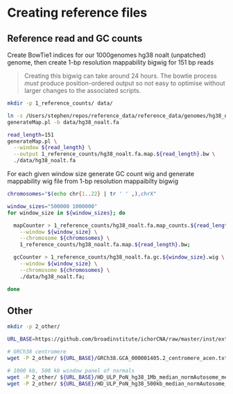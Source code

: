 # Creating reference files

## Reference read and GC counts

Create BowTie1 indices for our 1000genomes hg38 noalt (unpatched) genome, then create 1-bp resolution mappability bigwig
for 151 bp reads

> Creating this bigwig can take around 24 hours. The bowtie process *must* produce position-ordered output so not easy
> to optimise without larger changes to the associated scripts.

```bash
mkdir -p 1_reference_counts/ data/

ln -s /Users/stephen/repos/reference_data/reference_data/genomes/hg38_noalt.fa ./data/
generateMap.pl -b data/hg38_noalt.fa

read_length=151
generateMap.pl \
  --window ${read_length} \
  --output 1_reference_counts/hg38_noalt.fa.map.${read_length}.bw \
  ./data/hg38_noalt.fa
```

For each given window size generate GC count wig and generate mappability wig file from 1-bp resolution mappaibilty bigwig

```bash
chromosomes="$(echo chr{1..22} | tr ' ' ,),chrX"

window_sizes="500000 1000000"
for window_size in ${window_sizes}; do

  mapCounter > 1_reference_counts/hg38_noalt.fa.map_counts.${read_length}.${window_size}.wig \
    --window ${window_size} \
    --chromosome ${chromosomes} \
    1_reference_counts/hg38_noalt.fa.map.${read_length}.bw;

  gcCounter > 1_reference_counts/hg38_noalt.fa.gc.${window_size}.wig \
    --window ${window_size} \
    --chromosome ${chromosomes} \
    ./data/hg38_noalt.fa;

done
```

## Other

```bash
mkdir -p 2_other/

URL_BASE=https://github.com/broadinstitute/ichorCNA/raw/master/inst/extdata

# GRCh38 centromere
wget -P 2_other/ ${URL_BASE}/GRCh38.GCA_000001405.2_centromere_acen.txt

# 1000 kb, 500 kb window panel of normals
wget -P 2_other/ ${URL_BASE}/HD_ULP_PoN_hg38_1Mb_median_normAutosome_median.rds
wget -P 2_other/ ${URL_BASE}/HD_ULP_PoN_hg38_500kb_median_normAutosome_median.rds
```
